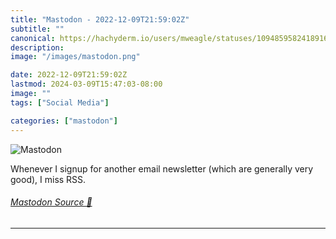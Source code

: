 ```yaml
---
title: "Mastodon - 2022-12-09T21:59:02Z"
subtitle: ""
canonical: https://hachyderm.io/users/mweagle/statuses/109485958241891637
description:
image: "/images/mastodon.png"

date: 2022-12-09T21:59:02Z
lastmod: 2024-03-09T15:47:03-08:00
image: ""
tags: ["Social Media"]

categories: ["mastodon"]
---
```

![Mastodon](/images/mastodon.png)

<p>Whenever I signup for another email newsletter (which are generally very good), I miss RSS.</p>


###### [Mastodon Source 🐘](https://hachyderm.io/@mweagle/109485958241891637)

___
